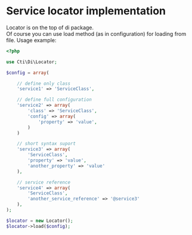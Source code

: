 # Service locator implementation

Locator is on the top of di package.  
Of course you can use load method (as in configuration) for loading from file.
Usage example:

```php
<?php

use Cti\Di\Locator;

$config = array(

    // define only class
    'service1' => 'ServiceClass',

    // define full configuration
    'service2' => array(
        'class' => 'ServiceClass',
        'config' => array(
            'property' => 'value',
        )
    )

    // short syntax suport
    'service3' => array(
        'ServiceClass',
        'property' => 'value', 
        'another_property' => 'value'
    ),

    // service reference
    'service4' => array(
        'ServiceClass',
        'another_service_reference' => '@service3'
    ),
);

$locator = new Locator();
$locator->load($config);
```